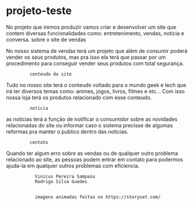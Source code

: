 # projeto-teste
 No projeto que iremos produzir vamos criar e desenvolver um site que contem diversas funcionalidades como: entretenimento, vendas, noticia e conversa.
             sobre o site de vendas 

 No nosso sistema de vendas terá um projeto que além de consumir poderá vender os seus produtos, mas pra isso ela terá que passar por um 
 procedimento para conseguir vender seus produtos com total segurança.

             conteudo do site 
 
 Tudo no nosso site terá o conteudo voltado para o mundo geek e tech que irá ter diversos temas como: animes, jogos, livros, filmes e etc...
 Com isso nossa loja terá os produtos relacionado com esse conteudo.
      
             noticia 

 as noticias terá a função de notificar o consumidor sobre as novidades relacionadas do site ou informar caso o sistema precisse de algumas reformas pra manter o publico dentro das noticias.     
       
             contato

 Quando ter algum erro sobre as vendas ou de qualquer outro problema relacionado ao site, as pessoas podem entrar em contato para podermos ajuda-la em qualquer outros problemas com eficiencia. 
               
               Vinicus Pereira Sampaio
               Rodrigo Silva Guedes


               imagens animadas feitas no https://storyset.com/